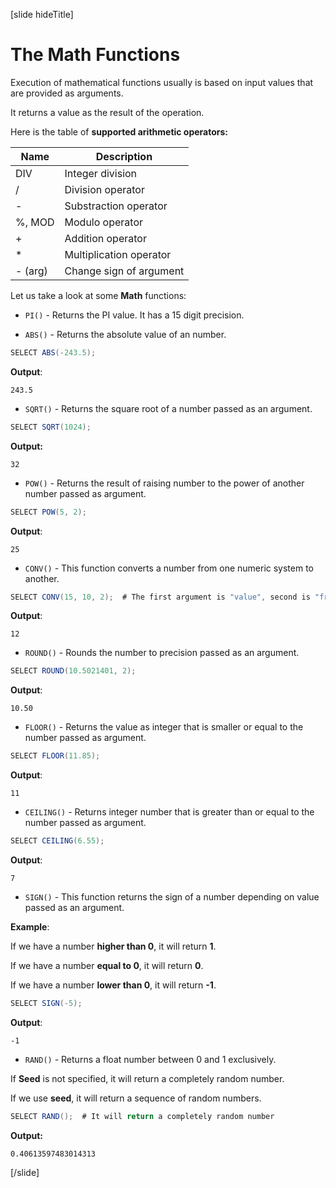 [slide hideTitle]

# The Math Functions

Execution of mathematical functions usually is based on input values that are provided as arguments.

It returns a value as the result of the operation.

Here is the table of **supported arithmetic operators:**

| Name | Description |
| --- | --- |
| DIV | Integer division |
| / | Division operator |
| - | Substraction operator |
| %, MOD | Modulo operator |
| + | Addition operator |
| * | Multiplication operator | 
| - (arg) | Change sign of argument |

Let us take a look at some **Math** functions:

- `PI()` - Returns the PI value. It has a 15 digit precision.

- `ABS()` - Returns the absolute value of an number.

``` java
SELECT ABS(-243.5);
```

**Output**:
```
243.5
```

- `SQRT()` - Returns the square root of a number passed as an argument.

``` java
SELECT SQRT(1024);
```

**Output:**

```
32
```

- `POW()` - Returns the result of raising number to the power of another number passed as argument.

``` java
SELECT POW(5, 2);
```

**Output**:

```
25
```

- `CONV()` - This function converts a number from one numeric system to another. 


``` java
SELECT CONV(15, 10, 2);  # The first argument is "value", second is "from_base", third "to_base"
```

**Output**:

```
12
```

- `ROUND()` - Rounds the number to precision passed as an argument.

``` java
SELECT ROUND(10.5021401, 2); 
```

**Output**:

```
10.50
```

- `FLOOR()` - Returns the value as integer that is smaller or equal to the number passed as argument.

``` java
SELECT FLOOR(11.85);
```

**Output**:

```
11
```

- `CEILING()` - Returns integer number that is greater than or equal to the number passed as argument.

``` java
SELECT CEILING(6.55);
```

**Output**:

```
7
```

- `SIGN()` - This function returns the sign of a number depending on value passed as an argument.

**Example**:

If we have a number **higher than 0**, it will return **1**.

If we have a number **equal to 0**, it will return **0**.

If we have a number **lower than 0**, it will return **-1**.

``` java
SELECT SIGN(-5);
```

**Output**:
```
-1
```

- `RAND()` - Returns a float number between 0 and 1 exclusively.

If **Seed** is not specified, it will return a completely random number. 

If we use **seed**, it will return a sequence of random numbers.

``` java
SELECT RAND();  # It will return a completely random number
```

**Output:**

```
0.40613597483014313
```

[/slide]


